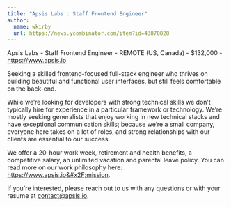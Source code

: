 ```yaml
---
title: "Apsis Labs : Staff Frontend Engineer"
author:
  name: wkirby
  url: https://news.ycombinator.com/item?id=43870828
---
```

Apsis Labs - Staff Frontend Engineer - REMOTE (US, Canada) - $132,000 - <a href="https:&#x2F;&#x2F;www.apsis.io" rel="nofollow">https:&#x2F;&#x2F;www.apsis.io</a>

Seeking a skilled frontend-focused full-stack engineer who thrives on building beautiful and functional user interfaces, but still feels comfortable on the back-end.

While we’re looking for developers with strong technical skills we don’t typically hire for experience in a particular framework or technology. We’re mostly seeking generalists that enjoy working in new technical stacks and have exceptional communication skills; because we’re a small company, everyone here takes on a lot of roles, and strong relationships with our clients are essential to our success.

We offer a 20-hour work week, retirement and health benefits, a competitive salary, an unlimited vacation and parental leave policy. You can read more on our work philosophy here: <a href="https:&#x2F;&#x2F;www.apsis.io&#x2F;mission" rel="nofollow">https:&#x2F;&#x2F;www.apsis.io&#x2F;mission</a>.

If you&#x27;re interested, please reach out to us with any questions or with your resume at contact@apsis.io.
<JobApplication />
